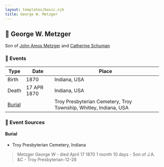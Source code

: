 ```yaml
---
layout: templates/basic.njk
title: George W. Metzger
---
```

## 🔵 George W. Metzger

Son of [John Amos Metzger](/people/2/28893894) and [Catherine Schuman](/people/3/39599940)

### 📆 Events

Type | Date | Place
------ | ------ | ------
Birth | 1870 | Indiana, USA
Death | 17 APR 1870 | Indiana, USA
[Burial](#event-23a2943e-8abf-4e02-9266-b7608885a1ea) |  | Troy Presbyterian Cemetery, Troy Township, Whitley, Indiana, USA

### 📰 Event Sources

#### <a id="event-23a2943e-8abf-4e02-9266-b7608885a1ea"></a> Burial
* Troy Presbyterian Cemetery, Indiana
>   
  > Metzger George W - died April 17 1870 1 month 10 days - Son of J.A. &C - Troy Presbyterian-12-28
